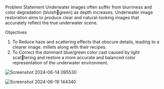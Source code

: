 Problem Statement
Underwater images often suffer from blurriness and color degradation (bluishgreen) as depth increases. Underwater image restoration aims to produce clear
and natural-looking images that accurately reflect the true underwater scene.

Objectives
1. To Reduce haze and scattering effects that obscure details, leading to a
clearer image. millets along with their recipes.
2. To Correct the dominant blue/green color cast caused by light scattering and restore a more accurate and balanced color representation of the
underwater environment.


![Screenshot 2024-06-14 095530](https://github.com/user-attachments/assets/7a5ff04b-21b6-43bc-866c-2b5090b0421a)

![Screenshot 2024-06-19 144340](https://github.com/user-attachments/assets/4fb6affb-93da-45bd-9beb-81f18a6668c5)

